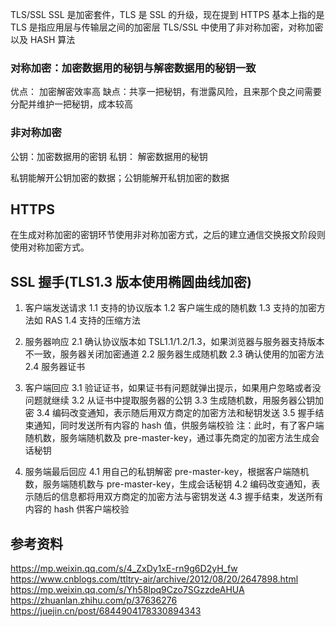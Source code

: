 <!-- @format -->

TLS/SSL
SSL 是加密套件，TLS 是 SSL 的升级，现在提到 HTTPS 基本上指的是 TLS
是指应用层与传输层之间的加密层
TLS/SSL 中使用了非对称加密，对称加密以及 HASH 算法

### 对称加密：加密数据用的秘钥与解密数据用的秘钥一致

优点： 加密解密效率高
缺点：共享一把秘钥，有泄露风险，且来那个良之间需要分配并维护一把秘钥，成本较高

### 非对称加密

公钥：加密数据用的密钥
私钥： 解密数据用的秘钥

私钥能解开公钥加密的数据；公钥能解开私钥加密的数据

## HTTPS

在生成对称加密的密钥环节使用非对称加密方式，之后的建立通信交换报文阶段则使用对称加密方式。

## SSL 握手(TLS1.3 版本使用椭圆曲线加密)

1. 客户端发送请求
   1.1 支持的协议版本
   1.2 客户端生成的随机数
   1.3 支持的加密方法如 RAS
   1.4 支持的压缩方法

2. 服务器响应
   2.1 确认协议版本如 TSL1.1/1.2/1.3，如果浏览器与服务器支持版本不一致，服务器关闭加密通道
   2.2 服务器生成随机数
   2.3 确认使用的加密方法
   2.4 服务器证书

3. 客户端回应
   3.1 验证证书，如果证书有问题就弹出提示，如果用户忽略或者没问题就继续
   3.2 从证书中提取服务器的公钥
   3.3 生成随机数，用服务器公钥加密
   3.4 编码改变通知，表示随后用双方商定的加密方法和秘钥发送
   3.5 握手结束通知，同时发送所有内容的 hash 值，供服务端校验
   注：此时，有了客户端随机数，服务端随机数及 pre-master-key，通过事先商定的加密方法生成会话秘钥
4. 服务端最后回应
   4.1 用自己的私钥解密 pre-master-key，根据客户端随机数，服务端随机数与 pre-master-key，生成会话秘钥
   4.2 编码改变通知，表示随后的信息都将用双方商定的加密方法与密钥发送
   4.3 握手结束，发送所有内容的 hash 供客户端校验

## 参考资料

https://mp.weixin.qq.com/s/4_ZxDy1xE-rn9g6D2yH_fw
https://www.cnblogs.com/ttltry-air/archive/2012/08/20/2647898.html
https://mp.weixin.qq.com/s/Yh58lpq9Czo7SGzzdeAHUA
https://zhuanlan.zhihu.com/p/37636276
https://juejin.cn/post/6844904178330894343
